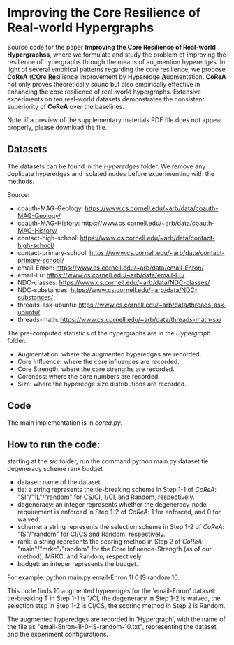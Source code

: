 # Improving the Core Resilience of Real-world Hypergraphs
Source code for the paper **Improving the Core Resilience of Real-world Hypergraphss**, where we formulate and study the problem of improving the resilience of hypergraphs through the means of augmention hyperedges.
In light of several empirical patterns regarding the core resilience, we propose **CoReA** (<ins><strong>CO</strong></ins>re <ins><strong>Re</strong></ins>silience Improvement by Hyperedge <ins><strong>A</strong></ins>ugmentation.
**CoReA** not only proves theoretically sound but also empirically effective in enhancing the core resilience of real-world hypergraphs.
Extensive experiments on ten real-world datasets demonstrates the consistent superiority of **CoReA** over the baselines.

Note: if a preview of the supplementary materials PDF file does not appear properly, please download the file.

## Datasets
The datasets can be found in the *Hyperedges* folder. 
We remove any duplicate hyperedges and isolated nodes before experimenting with the methods.

Source:
- coauth-MAG-Geology: https://www.cs.cornell.edu/~arb/data/coauth-MAG-Geology/
- coauth-MAG-History: https://www.cs.cornell.edu/~arb/data/coauth-MAG-History/
- contact-high-school: https://www.cs.cornell.edu/~arb/data/contact-high-school/
- contact-primary-school: https://www.cs.cornell.edu/~arb/data/contact-primary-school/
- email-Enron: https://www.cs.cornell.edu/~arb/data/email-Enron/
- email-Eu: https://www.cs.cornell.edu/~arb/data/email-Eu/
- NDC-classes: https://www.cs.cornell.edu/~arb/data/NDC-classes/
- NDC-substances: https://www.cs.cornell.edu/~arb/data/NDC-substances/
- threads-ask-ubuntu: https://www.cs.cornell.edu/~arb/data/threads-ask-ubuntu/
- threads-math: https://www.cs.cornell.edu/~arb/data/threads-math-sx/

The pre-computed statistics of the hypergraphs are in the *Hypergraph* folder:
- Augmentation: where the augmented hyperedges are recorded.
- Core Influence: where the core influences are recorded.
- Core Strength: where the core strengths are recorded.
- Coreness: where the core numbers are recorded.
- Size: where the hyperedge size distributions are recorded.

## Code
The main implementation is in *corea.py*.

## How to run the code:
starting at the *src* folder, run the command
python main.py dataset tie degeneracy scheme rank budget
- dataset: name of the dataset.
- tie: a string represents the tie-breaking scheme in Step 1-1 of *CoReA*: "SI"/"1L"/"random" for CS/CI, 1/CI, and Random, respectively.
- degeneracy: an integer represents whether the degeneracy-node requirement is enforced in Step 1-2 of *CoReA*: 1 for enforced, and 0 for waived.
- scheme: a string represents the selection scheme in Step 1-2 of *CoReA*: "IS"/"random" for CI/CS and Random, respectively.
- rank: a string represents the scoring method in Step 2 of *CoReA*: "main"/"mrkc"/"random" for the Core Influence-Strength (as of our method), MRKC, and Random, respectively.
- budget: an integer represents the budget.

For example: python main.py email-Enron 1I 0 IS random 10.

This code finds 10 augmented hyperedges for the 'email-Enron' dataset: tie-breaking T in Step 1-1 is 1/CI, the degeneracy in Step 1-2 is waived, the selection step in Step 1-2 is CI/CS, the scoring method in Step 2 is Random.

The augmented hyperedges are recorded in 'Hypergraph', with the name of the file as "email-Enron-1I-0-IS-random-10.txt", representing the dataset and the experiment configurations.

